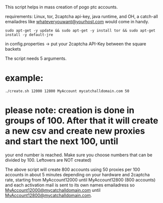 This script helps in mass creation of pogo ptc accounts.

requirements: Linux, tor, 2captcha api-key, java runtime, and OH, a catch-all emailadres like whateveryouwant@yourhost.com would come in handy.

```sudo apt-get -y update && sudo apt-get -y install tor && sudo apt-get install -y default-jre```

in config.properties -> put your 2captcha API-Key between the square backets

The script needs 5 arguments.

# example:
```./create.sh 12000 12800 MyAccount mycatchalldomain.com 50 ```
# please note: creation is done in groups of 100. After that it will create a new csv and create new proxies and start the next 100, until
your end number is reached. Make sure you choose numbers that can be divided by 100. Leftovers are NOT created)

The above script will create 800 accounts using 50 proxies per 100 accounts in about 5 minutes depending on your hardware and 2captcha rate, starting from MyAccount12000 until MyAccount12800 (800 accounts) and each activation mail is sent to its own names emailadress so MyAccount12000@mycatchalldomain.com until MyAccount12800@mycatchalldomain.com.
